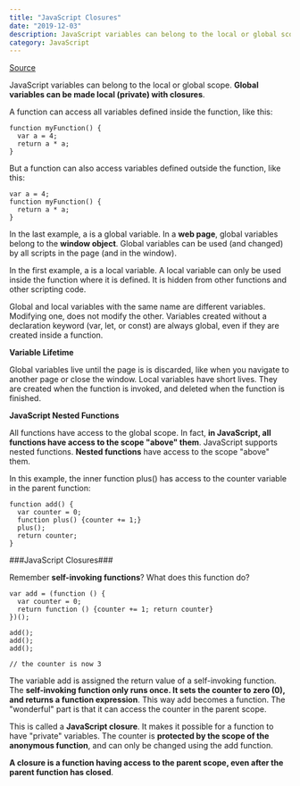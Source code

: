 ```yaml
---
title: "JavaScript Closures"
date: "2019-12-03"
description: JavaScript variables can belong to the local or global scope. Global variables can be made local (private) with closures.    
category: JavaScript
---
```


[Source]( https://www.w3schools.com/js/js_function_closures.asp )

JavaScript variables can belong to the local or global scope. **Global variables can be made local (private) with closures**.

A function can access all variables defined inside the function, like this:
```
function myFunction() {
  var a = 4;
  return a * a;
}
```
But a function can also access variables defined outside the function, like this:
```
var a = 4;
function myFunction() {
  return a * a;
}
```
In the last example, a is a global variable. In a **web page**, global variables belong to the **window object**. Global variables can be used (and changed) by all scripts in the page (and in the window).

In the first example, a is a local variable. A local variable can only be used inside the function where it is defined. It is hidden from other functions and other scripting code.

Global and local variables with the same name are different variables. Modifying one, does not modify the other. Variables created without a declaration keyword (var, let, or const) are always global, even if they are created inside a function.

**Variable Lifetime**

Global variables live until the page is is discarded, like when you navigate to another page or close the window. Local variables have short lives. They are created when the function is invoked, and deleted when the function is finished.

**JavaScript Nested Functions**

All functions have access to the global scope. In fact, **in JavaScript, all functions have access to the scope "above" them**. JavaScript supports nested functions. **Nested functions** have access to the scope "above" them.

In this example, the inner function plus() has access to the counter variable in the parent function:
```
function add() {
  var counter = 0;
  function plus() {counter += 1;}
  plus();   
  return counter;
}
```
###JavaScript Closures###

Remember **self-invoking functions**? What does this function do?
```
var add = (function () {
  var counter = 0;
  return function () {counter += 1; return counter}
})();

add();
add();
add();

// the counter is now 3
```
The variable add is assigned the return value of a self-invoking function. The **self-invoking function only runs once. It sets the counter to zero (0), and returns a function expression**. This way add becomes a function. The "wonderful" part is that it can access the counter in the parent scope.

This is called a **JavaScript closure**. It makes it possible for a function to have "private" variables. The counter is **protected by the scope of the anonymous function**, and can only be changed using the add function.

**A closure is a function having access to the parent scope, even after the parent function has closed**.
